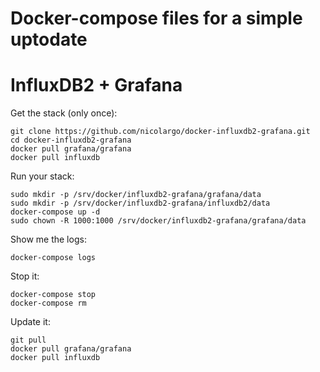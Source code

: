 # Docker-compose files for a simple uptodate
# InfluxDB2 + Grafana

Get the stack (only once):

```
git clone https://github.com/nicolargo/docker-influxdb2-grafana.git
cd docker-influxdb2-grafana
docker pull grafana/grafana
docker pull influxdb
```

Run your stack:

```
sudo mkdir -p /srv/docker/influxdb2-grafana/grafana/data
sudo mkdir -p /srv/docker/influxdb2-grafana/influxdb2/data
docker-compose up -d
sudo chown -R 1000:1000 /srv/docker/influxdb2-grafana/grafana/data

```

Show me the logs:

```
docker-compose logs
```

Stop it:

```
docker-compose stop
docker-compose rm
```

Update it:

```
git pull
docker pull grafana/grafana
docker pull influxdb
```

